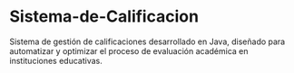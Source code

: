 # Sistema-de-Calificacion
Sistema de gestión de calificaciones desarrollado en Java, diseñado para automatizar y optimizar el proceso de evaluación académica en instituciones educativas.
